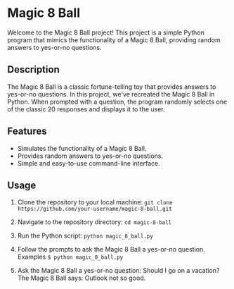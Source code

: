 # Magic 8 Ball

Welcome to the Magic 8 Ball project! This project is a simple Python program that mimics the functionality of a Magic 8 Ball, providing random answers to yes-or-no questions.

## Description

The Magic 8 Ball is a classic fortune-telling toy that provides answers to yes-or-no questions. In this project, we've recreated the Magic 8 Ball in Python. When prompted with a question, the program randomly selects one of the classic 20 responses and displays it to the user.

## Features

- Simulates the functionality of a Magic 8 Ball.
- Provides random answers to yes-or-no questions.
- Simple and easy-to-use command-line interface.

## Usage

1. Clone the repository to your local machine:
`git clone https://github.com/your-username/magic-8-ball.git`

2. Navigate to the repository directory:
`cd magic-8-ball`

3. Run the Python script:
`python magic_8_ball.py`

4. Follow the prompts to ask the Magic 8 Ball a yes-or-no question.
Examples
`$ python magic_8_ball.py`

5. Ask the Magic 8 Ball a yes-or-no question: Should I go on a vacation?
The Magic 8 Ball says: Outlook not so good.
